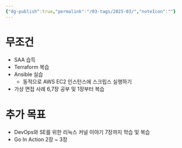 ```yaml
---
{"dg-publish":true,"permalink":"/03-tags/2025-03/","noteIcon":""}
---
```


# 무조건
- SAA 습득
- Terraform 복습
- Ansible 실습
	- 동적으로 AWS EC2 인스턴스에 스크립스 실행하기
- 가상 면접 사례 6,7장 공부 및 1장부터 복습
# 추가 목표
- DevOps와 SE를 위한 리눅스 커널 이야기 7장까지 학습 및 복습
- Go In Action 2장 ~ 3장